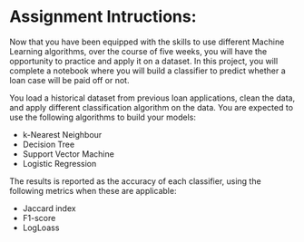 # Assignment Intructions:

Now that you have been equipped with the skills to use different Machine Learning algorithms, over the course of five weeks, you will have the opportunity to practice and apply it on a dataset. In this project, you will complete a notebook where you will build a classifier to predict whether a loan case will be paid off or not.

You load a historical dataset from previous loan applications, clean the data, and apply different classification algorithm on the data. You are expected to use the following algorithms to build your models:

* k-Nearest Neighbour
* Decision Tree
* Support Vector Machine
* Logistic Regression

The results is reported as the accuracy of each classifier, using the following metrics when these are applicable:

* Jaccard index
* F1-score
* LogLoass

